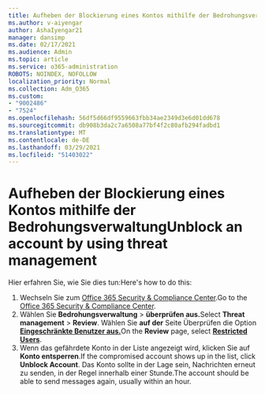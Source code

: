 ```yaml
---
title: Aufheben der Blockierung eines Kontos mithilfe der Bedrohungsverwaltung
ms.author: v-aiyengar
author: AshaIyengar21
manager: dansimp
ms.date: 02/17/2021
ms.audience: Admin
ms.topic: article
ms.service: o365-administration
ROBOTS: NOINDEX, NOFOLLOW
localization_priority: Normal
ms.collection: Adm_O365
ms.custom:
- "9002486"
- "7524"
ms.openlocfilehash: 56df5d66df9559663fbb34ae2349d3e6d01dd678
ms.sourcegitcommit: db908b3da2c7a6508a77bf4f2c80afb294fadbd1
ms.translationtype: MT
ms.contentlocale: de-DE
ms.lasthandoff: 03/29/2021
ms.locfileid: "51403022"
---
```

# <a name="unblock-an-account-by-using-threat-management"></a><span data-ttu-id="66762-102">Aufheben der Blockierung eines Kontos mithilfe der Bedrohungsverwaltung</span><span class="sxs-lookup"><span data-stu-id="66762-102">Unblock an account by using threat management</span></span>

<span data-ttu-id="66762-103">Hier erfahren Sie, wie Sie dies tun:</span><span class="sxs-lookup"><span data-stu-id="66762-103">Here's how to do this:</span></span> 

1. <span data-ttu-id="66762-104">Wechseln Sie zum [Office 365 Security & Compliance Center](https://go.microsoft.com/fwlink/p/?linkid=2077143).</span><span class="sxs-lookup"><span data-stu-id="66762-104">Go to the [Office 365 Security & Compliance Center](https://go.microsoft.com/fwlink/p/?linkid=2077143).</span></span>
1. <span data-ttu-id="66762-105">Wählen Sie **Bedrohungsverwaltung**  >  **überprüfen aus.**</span><span class="sxs-lookup"><span data-stu-id="66762-105">Select **Threat management** > **Review**.</span></span> <span data-ttu-id="66762-106">Wählen Sie **auf der** Seite Überprüfen die Option **[Eingeschränkte Benutzer aus.](https://go.microsoft.com/fwlink/?linkid=2103514)**</span><span class="sxs-lookup"><span data-stu-id="66762-106">On the **Review** page, select **[Restricted Users](https://go.microsoft.com/fwlink/?linkid=2103514)**.</span></span>
1. <span data-ttu-id="66762-107">Wenn das gefährdete Konto in der Liste angezeigt wird, klicken Sie auf **Konto entsperren**.</span><span class="sxs-lookup"><span data-stu-id="66762-107">If the compromised account shows up in the list, click **Unblock Account**.</span></span> <span data-ttu-id="66762-108">Das Konto sollte in der Lage sein, Nachrichten erneut zu senden, in der Regel innerhalb einer Stunde.</span><span class="sxs-lookup"><span data-stu-id="66762-108">The account should be able to send messages again, usually within an hour.</span></span>